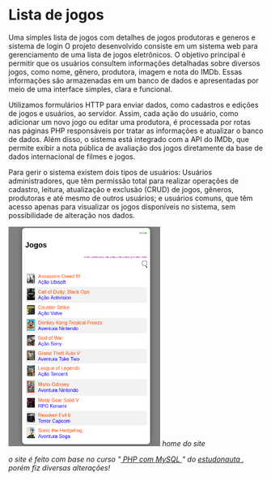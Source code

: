 # Lista de jogos

  Uma simples lista de jogos com detalhes de jogos produtoras e generos e sistema de login
O projeto desenvolvido consiste em um sistema web para gerenciamento de uma lista de jogos eletrônicos. O objetivo principal é permitir que os usuários 
consultem informações detalhadas sobre diversos jogos, como nome, gênero, produtora, imagem e nota do IMDb. Essas informações são armazenadas em um banco 
de dados e apresentadas por meio de uma interface simples, clara e funcional.

  Utilizamos formulários HTTP para enviar dados, como cadastros e edições de jogos e usuários, ao servidor. Assim, cada ação do usuário, como adicionar um 
novo jogo ou editar uma produtora, é processada por rotas nas páginas PHP responsáveis por tratar as informações e atualizar o banco de dados. Além disso, 
o sistema está integrado com a API do IMDb, que permite exibir a nota pública de avaliação dos jogos diretamente da base de dados internacional de filmes e 
jogos.

  Para gerir o sistema existem dois tipos de usuários: Usuários administradores, que têm permissão total para realizar operações de cadastro, leitura, 
atualização e exclusão (CRUD) de jogos, gêneros, produtoras e até mesmo de outros usuários; e usuários comuns, que têm acesso apenas para visualizar os 
jogos disponíveis no sistema, sem possibilidade de alteração nos dados.


<img src='fotos/home.png' alt='home' width='300px'/>
<em>home do site</em>


<em>o site é feito com base no curso "<a href='https://www.estudonauta.com/curso/php-com-banco-de-dados-modulo-00-primeiros-passos/'> PHP com MySQL </a>" do <a href='https://www.estudonauta.com'> estudonauta </a>, porém fiz diversas alterações! </em>

